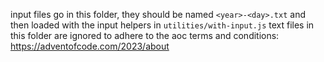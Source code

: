 input files go in this folder, they should be named `<year>-<day>.txt` and then loaded with the input helpers in `utilities/with-input.js`
text files in this folder are ignored to adhere to the aoc terms and conditions: https://adventofcode.com/2023/about
